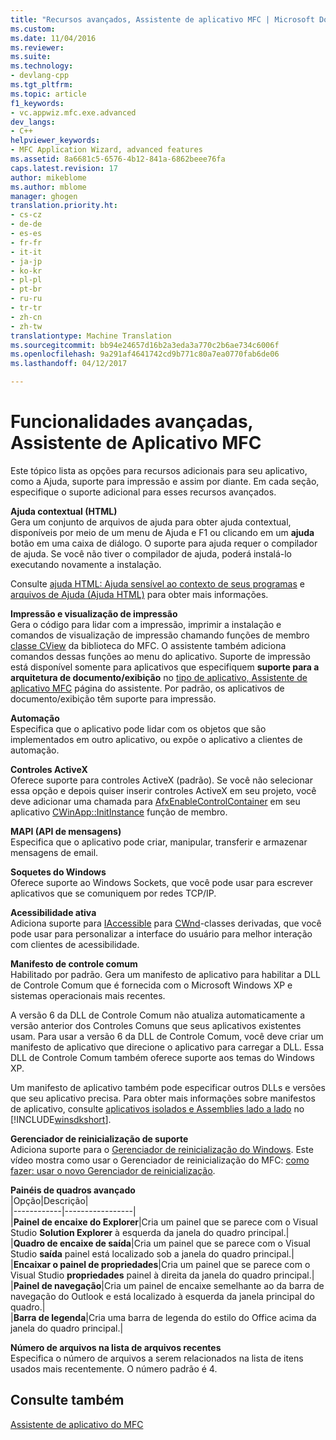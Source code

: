 ```yaml
---
title: "Recursos avançados, Assistente de aplicativo MFC | Microsoft Docs"
ms.custom: 
ms.date: 11/04/2016
ms.reviewer: 
ms.suite: 
ms.technology:
- devlang-cpp
ms.tgt_pltfrm: 
ms.topic: article
f1_keywords:
- vc.appwiz.mfc.exe.advanced
dev_langs:
- C++
helpviewer_keywords:
- MFC Application Wizard, advanced features
ms.assetid: 8a6681c5-6576-4b12-841a-6862beee76fa
caps.latest.revision: 17
author: mikeblome
ms.author: mblome
manager: ghogen
translation.priority.ht:
- cs-cz
- de-de
- es-es
- fr-fr
- it-it
- ja-jp
- ko-kr
- pl-pl
- pt-br
- ru-ru
- tr-tr
- zh-cn
- zh-tw
translationtype: Machine Translation
ms.sourcegitcommit: bb94e24657d16b2a3eda3a770c2b6ae734c6006f
ms.openlocfilehash: 9a291af4641742cd9b771c80a7ea0770fab6de06
ms.lasthandoff: 04/12/2017

---
```

# <a name="advanced-features-mfc-application-wizard"></a>Funcionalidades avançadas, Assistente de Aplicativo MFC
Este tópico lista as opções para recursos adicionais para seu aplicativo, como a Ajuda, suporte para impressão e assim por diante. Em cada seção, especifique o suporte adicional para esses recursos avançados.  
  
 **Ajuda contextual (HTML)**  
 Gera um conjunto de arquivos de ajuda para obter ajuda contextual, disponíveis por meio de um menu de Ajuda e F1 ou clicando em um **ajuda** botão em uma caixa de diálogo. O suporte para ajuda requer o compilador de ajuda. Se você não tiver o compilador de ajuda, poderá instalá-lo executando novamente a instalação.  
  
 Consulte [ajuda HTML: Ajuda sensível ao contexto de seus programas](../../mfc/html-help-context-sensitive-help-for-your-programs.md) e [arquivos de Ajuda (Ajuda HTML)](../../ide/help-files-html-help.md) para obter mais informações.  
  
 **Impressão e visualização de impressão**  
 Gera o código para lidar com a impressão, imprimir a instalação e comandos de visualização de impressão chamando funções de membro [classe CView](../../mfc/reference/cview-class.md) da biblioteca do MFC. O assistente também adiciona comandos dessas funções ao menu do aplicativo. Suporte de impressão está disponível somente para aplicativos que especifiquem **suporte para a arquitetura de documento/exibição** no [tipo de aplicativo, Assistente de aplicativo MFC](../../mfc/reference/application-type-mfc-application-wizard.md) página do assistente. Por padrão, os aplicativos de documento/exibição têm suporte para impressão.  
  
 **Automação**  
 Especifica que o aplicativo pode lidar com os objetos que são implementados em outro aplicativo, ou expõe o aplicativo a clientes de automação.  
  
 **Controles ActiveX**  
 Oferece suporte para controles ActiveX (padrão). Se você não selecionar essa opção e depois quiser inserir controles ActiveX em seu projeto, você deve adicionar uma chamada para [AfxEnableControlContainer](ole-initialization.md#afxenablecontrolcontainer) em seu aplicativo [CWinApp::InitInstance](../../mfc/reference/cwinapp-class.md#initinstance) função de membro.  
  
 **MAPI (API de mensagens)**  
 Especifica que o aplicativo pode criar, manipular, transferir e armazenar mensagens de email.  
  
 **Soquetes do Windows**  
 Oferece suporte ao Windows Sockets, que você pode usar para escrever aplicativos que se comuniquem por redes TCP/IP.  
  
 **Acessibilidade ativa**  
 Adiciona suporte para [IAccessible](http://msdn.microsoft.com/library/windows/desktop/dd318466) para [CWnd](../../mfc/reference/cwnd-class.md)-classes derivadas, que você pode usar para personalizar a interface do usuário para melhor interação com clientes de acessibilidade.  
  
 **Manifesto de controle comum**  
 Habilitado por padrão. Gera um manifesto de aplicativo para habilitar a DLL de Controle Comum que é fornecida com o Microsoft Windows XP e sistemas operacionais mais recentes.  
  
 A versão 6 da DLL de Controle Comum não atualiza automaticamente a versão anterior dos Controles Comuns que seus aplicativos existentes usam. Para usar a versão 6 da DLL de Controle Comum, você deve criar um manifesto de aplicativo que direcione o aplicativo para carregar a DLL. Essa DLL de Controle Comum também oferece suporte aos temas do Windows XP.  
  
 Um manifesto de aplicativo também pode especificar outros DLLs e versões que seu aplicativo precisa. Para obter mais informações sobre manifestos de aplicativo, consulte [aplicativos isolados e Assemblies lado a lado](http://msdn.microsoft.com/library/dd408052) no [!INCLUDE[winsdkshort](../../atl-mfc-shared/reference/includes/winsdkshort_md.md)].  
  
 **Gerenciador de reinicialização de suporte**  
 Adiciona suporte para o [Gerenciador de reinicialização do Windows](http://msdn.microsoft.com/library/windows/desktop/aa373680\(v=vs.85\).aspx). Este vídeo mostra como usar o Gerenciador de reinicialização do MFC: [como fazer: usar o novo Gerenciador de reinicialização](http://msdn.microsoft.com/vstudio/ee886407).  
  
 **Painéis de quadros avançado**  
 |Opção|Descrição|  
|------------|-----------------|  
|**Painel de encaixe do Explorer**|Cria um painel que se parece com o Visual Studio **Solution Explorer** à esquerda da janela do quadro principal.|  
|**Quadro de encaixe de saída**|Cria um painel que se parece com o Visual Studio **saída** painel está localizado sob a janela do quadro principal.|  
|**Encaixar o painel de propriedades**|Cria um painel que se parece com o Visual Studio **propriedades** painel à direita da janela do quadro principal.|  
|**Painel de navegação**|Cria um painel de encaixe semelhante ao da barra de navegação do Outlook e está localizado à esquerda da janela principal do quadro.|  
|**Barra de legenda**|Cria uma barra de legenda do estilo do Office acima da janela do quadro principal.|  
  
 **Número de arquivos na lista de arquivos recentes**  
 Especifica o número de arquivos a serem relacionados na lista de itens usados mais recentemente. O número padrão é 4.  
  
## <a name="see-also"></a>Consulte também  
 [Assistente de aplicativo do MFC](../../mfc/reference/mfc-application-wizard.md)


